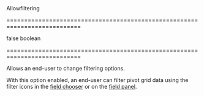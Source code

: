 <!--**
/*-------------------------------------------
    Auto-generated file. Do not modify.
-------------------------------------------

**-->
<!--d-->Allowfiltering<!--/d-->
===========================================================================
<!--default-->false<!--/default-->
<!--type-->boolean<!--/type-->
===========================================================================

<!--shortDescription-->
Allows an end-user to change filtering options.
<!--/shortDescription-->

<!--fullDescription-->
With this option enabled, an end-user can filter pivot grid data using the filter icons in the [field chooser](/Documentation/Guide/UI_Widgets/Pivot_Grid/Visual_Elements/#Field_Chooser) or on the [field panel](/Documentation/Guide/UI_Widgets/Pivot_Grid/Visual_Elements/#Field_Panel).
<!--/fullDescription-->